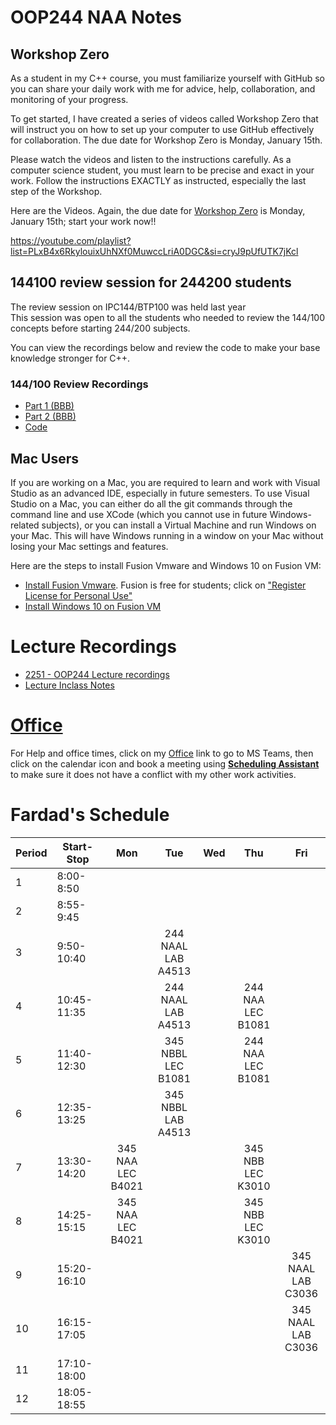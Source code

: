 # OOP244 NAA Notes
## Workshop Zero
As a student in my C++ course, you must familiarize yourself with GitHub so you can share your daily work with me for advice, help, collaboration, and monitoring of your progress.

To get started, I have created a series of videos called Workshop Zero that will instruct you on how to set up your computer to use GitHub effectively for collaboration. The due date for Workshop Zero is Monday, January 15th.

Please watch the videos and listen to the instructions carefully. As a computer science student, you must learn to be precise and exact in your work. Follow the instructions EXACTLY as instructed, especially the last step of the Workshop.

Here are the Videos. Again, the due date for [Workshop Zero](https://youtube.com/playlist?list=PLxB4x6RkylouixUhNXf0MuwccLriA0DGC&si=cryJ9pUfUTK7jKcl) is Monday, January 15th; start your work now!!

https://youtube.com/playlist?list=PLxB4x6RkylouixUhNXf0MuwccLriA0DGC&si=cryJ9pUfUTK7jKcl
## 144100 review session  for 244200 students
The review session on IPC144/BTP100 was held last year<br />
This session was open to all the students who needed to review the 144/100 concepts before starting 244/200 subjects.<br />

You can view the recordings below and review the code to make your base knowledge stronger for C++.

### 144/100 Review Recordings

- [Part 1 (BBB)](https://recordings.rna2.blindsidenetworks.com/senecacollege/142746f4e9d27ffabde29661522c53351062c6d5-1652708621059/capture/)
- [Part 2 (BBB)](https://recordings.rna2.blindsidenetworks.com/senecacollege/142746f4e9d27ffabde29661522c53351062c6d5-1652719820097/capture/)
- [Code](144100Review/Code/)
## Mac Users
If you are working on a Mac, you are required to learn and work with Visual Studio as an advanced IDE, especially in future semesters. To use Visual Studio on a Mac, you can either do all the git commands through the command line and use XCode (which you cannot use in future Windows-related subjects), or you can install a Virtual Machine and run Windows on your Mac. This will have Windows running in a window on your Mac without losing your Mac settings and features.

Here are the steps to install Fusion Vmware and Windows 10 on Fusion VM:

- [Install Fusion Vmware](https://www.vmware.com/ca/products/fusion/fusion-evaluation.html). Fusion is free for students; click on ["Register License for Personal Use"](https://customerconnect.vmware.com/web/vmware/evalcenter?p=fusion-player-personal) 
- [Install Windows 10 on Fusion VM](https://www.groovypost.com/howto/create-custom-virtual-machine-vmware-fusion/)

# Lecture Recordings
- [2251 - OOP244 Lecture recordings](https://www.youtube.com/watch?v=MCwGBUBsjYQ&list=PLxB4x6RkylouyACh2tLSulHhlfSSCROD0&ab_channel=FardadSoleimanloo)
- [Lecture Inclass Notes](https://github.com/Seneca-244200/Fardad_NAA_Notes)

# [Office](https://teams.microsoft.com/l/team/19%3AyaM1MTjXD0oFYUv9WijEQA8-8P0EmO4Adq7EvBiAMIg1%40thread.tacv2/conversations?groupId=77570c2d-8216-45aa-be59-d50869c846a3&tenantId=eb34f74a-58e7-4a8b-9e59-433e4c412757)

For Help and office times, click on my  [Office](https://teams.microsoft.com/l/team/19%3AyaM1MTjXD0oFYUv9WijEQA8-8P0EmO4Adq7EvBiAMIg1%40thread.tacv2/conversations?groupId=77570c2d-8216-45aa-be59-d50869c846a3&tenantId=eb34f74a-58e7-4a8b-9e59-433e4c412757)  link to go to MS Teams, then click on the calendar icon and book a meeting using [**Scheduling Assistant**](https://www.youtube.com/watch?v=RLDoP3eXAUU&ab_channel=FardadSoleimanloo) to make sure it does not have a conflict with my other work activities.

# Fardad's Schedule
| Period | Start-Stop  | Mon | Tue | Wed | Thu | Fri |
|--------|-------------|:-----------------:|:-----------------:|:-----------------:|:-----------------:|:-----------------:|
| 1      | 8:00-8:50   |                         |                         |    |    |    |
| 2      | 8:55-9:45   |                         |                         |    |    |    |
| 3      | 9:50-10:40  |                         | 244 NAAL<br />LAB A4513 |    |    |    |
| 4      | 10:45-11:35 |                         | 244 NAAL<br />LAB A4513 |    | 244 NAA<br />LEC B1081 |    |
| 5      | 11:40-12:30 |                         | 345 NBBL<br />LEC B1081 |    | 244 NAA<br />LEC B1081 |    |
| 6      | 12:35-13:25 |                         | 345 NBBL<br />LAB A4513 |    |    |    |
| 7      | 13:30-14:20 | 345 NAA <br />LEC B4021 |                         |    | 345 NBB<br />LEC K3010 |    |
| 8      | 14:25-15:15 | 345 NAA <br />LEC B4021 |                         |    | 345 NBB<br />LEC K3010 |    |
| 9      | 15:20-16:10 |                         |                         |    |    | 345 NAAL<br />LAB C3036 |
| 10     | 16:15-17:05 |                         |                         |    |    | 345 NAAL<br />LAB C3036 |
| 11     | 17:10-18:00 |                         |                         |    |    |    |
| 12     | 18:05-18:55 |                         |                         |    |    |    |


